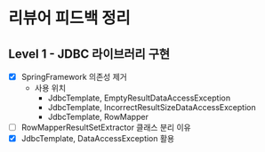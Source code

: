 # 리뷰어 피드백 정리

## Level 1 - JDBC 라이브러리 구현
- [x] SpringFramework 의존성 제거
  - 사용 위치 
    - JdbcTemplate, EmptyResultDataAccessException
    - JdbcTemplate, IncorrectResultSizeDataAccessException
    - JdbcTemplate, RowMapper
- [ ] RowMapperResultSetExtractor 클래스 분리 이유
- [x] JdbcTemplate, DataAccessException 활용
